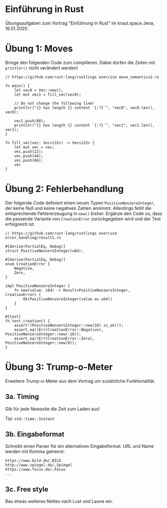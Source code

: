 # Einführung in Rust

Übungsaufgaben zum Vortrag "Einführung in Rust" im kraut.space Jena, 16.01.2020.

# Übung 1: Moves

Bringe den folgenden Code zum compilieren. Dabei dürfen die Zeilen mit
`println!()` nicht verändert werden!

```
// https://github.com/rust-lang/rustlings exercise move_semantics2.rs

fn main() {
    let vec0 = Vec::new();
    let mut vec1 = fill_vec(vec0);

    // Do not change the following line!
    println!("{} has length {} content `{:?}`", "vec0", vec0.len(), vec0);

    vec1.push(88);
    println!("{} has length {} content `{:?}`", "vec1", vec1.len(), vec1);
}

fn fill_vec(vec: Vec<i32>) -> Vec<i32> {
    let mut vec = vec;
    vec.push(22);
    vec.push(44);
    vec.push(66);
    vec
}
```


# Übung 2: Fehlerbehandlung

Der folgende Code definiert einen neuen Typen `PositiveNonzeroInteger`, der
keine Null und keine negativen Zahlen annimmt. Allerdings fehlt die
entsprechende Fehlererzeugung in `new()` bisher. Ergänze den Code so, dass die
passende Variante von `CreationError` zurückgegeben wird und der Test
erfolgreich ist.

```
// https://github.com/rust-lang/rustlings exercise error_handling/result1.rs

#[derive(PartialEq, Debug)]
struct PositiveNonzeroInteger(u64);

#[derive(PartialEq, Debug)]
enum CreationError {
    Negative,
    Zero,
}

impl PositiveNonzeroInteger {
    fn new(value: i64) -> Result<PositiveNonzeroInteger, CreationError> {
        Ok(PositiveNonzeroInteger(value as u64))
    }
}

#[test]
fn test_creation() {
    assert!(PositiveNonzeroInteger::new(10).is_ok());
    assert_eq!(Err(CreationError::Negative), PositiveNonzeroInteger::new(-10));
    assert_eq!(Err(CreationError::Zero), PositiveNonzeroInteger::new(0));
}
```


# Übung 3: Trump-o-Meter

Erweitere Trump-o-Meter aus dem Vortrag um zusätzliche Funktionalität.

## 3a. Timing

Gib für jede Newssite die Zeit zum Laden aus!

Tip: `std::time::Instant`

## 3b. Eingabeformat

Schreibt einen Parser für ein alternatives Eingabeformat. URL und Name werden
mit Komma getrennt:
```
https://www.bild.de/,BILD
http://www.spiegel.de/,Spiegel
https://www.focus.de/,Focus
...
```

## 3c. Free style

Bau etwas weiteres Nettes nach Lust und Laune ein.
